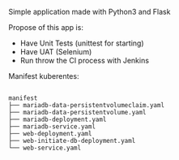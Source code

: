 Simple application made with Python3 and Flask

Propose of this app is:

- Have Unit Tests (unittest for starting)
- Have UAT (Selenium)
- Run throw the CI process with Jenkins

Manifest kuberentes:

```

manifest
├── mariadb-data-persistentvolumeclaim.yaml
├── mariadb-data-persistentvolume.yaml
├── mariadb-deployment.yaml
├── mariadb-service.yaml
├── web-deployment.yaml
├── web-initiate-db-deployment.yaml
└── web-service.yaml

```